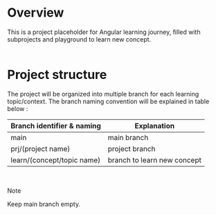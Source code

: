 # Overview
This is a project placeholder for Angular learning journey, filled with subprojects and playground to learn new concept.
<br/>
<br/>

# Project structure
The project will be organized into multiple branch for each learning topic/context.
The branch naming convention will be explained in table below :

| Branch identifier & naming  | Explanation |
| ------------- | ------------- |
| main | main branch|
| prj/(project name)  | project branch  |
| learn/(concept/topic name)  | branch to learn new concept  |

&nbsp;
&nbsp;

> [!NOTE]
> Keep main branch empty.
